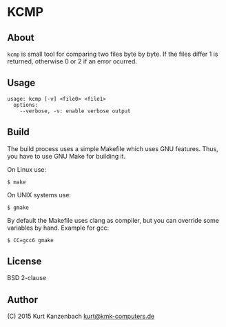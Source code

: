 # KCMP #

## About ##

`kcmp` is small tool for comparing two files byte by byte. If the files differ 1
is returned, otherwise 0 or 2 if an error ocurred.

## Usage ##

    usage: kcmp [-v] <file0> <file1>
	  options:
	    --verbose, -v: enable verbose output

## Build ##

The build process uses a simple Makefile which uses GNU features. Thus, you have
to use GNU Make for building it.

On Linux use:

    $ make

On UNIX systems use:

    $ gmake

By default the Makefile uses clang as compiler, but you can override some
variables by hand. Example for gcc:

    $ CC=gcc6 gmake

## License ##

BSD 2-clause

## Author

(C) 2015 Kurt Kanzenbach <kurt@kmk-computers.de>

